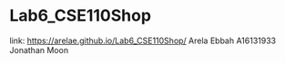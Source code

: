 # Lab6_CSE110Shop
link: https://arelae.github.io/Lab6_CSE110Shop/
Arela Ebbah A16131933
Jonathan Moon
